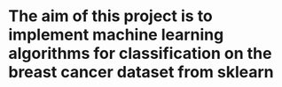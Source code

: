 # The aim of this project is to implement machine learning algorithms for classification on the breast cancer dataset from sklearn
